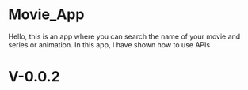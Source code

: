 # Movie_App
Hello, this is an app where you can search the name of your movie and series or animation. In this app, I have shown how to use APIs


# V-0.0.2
